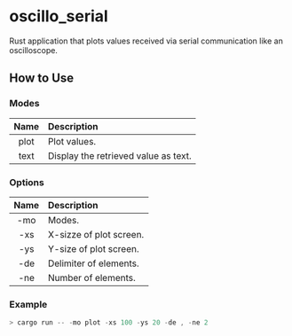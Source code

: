 # oscillo_serial
Rust application that plots values received via serial communication like an oscilloscope.

## How to Use

### Modes

| Name | Description |
| :---: | :--- |
| plot | Plot values. |
| text | Display the retrieved value as text. |

### Options

| Name | Description |
| :---: | :--- |
| -mo | Modes. |
| -xs | X-sizze of plot screen. |
| -ys | Y-size of plot screen. |
| -de | Delimiter of elements. |
| -ne | Number of elements. |

### Example

```Rust
> cargo run -- -mo plot -xs 100 -ys 20 -de , -ne 2
```